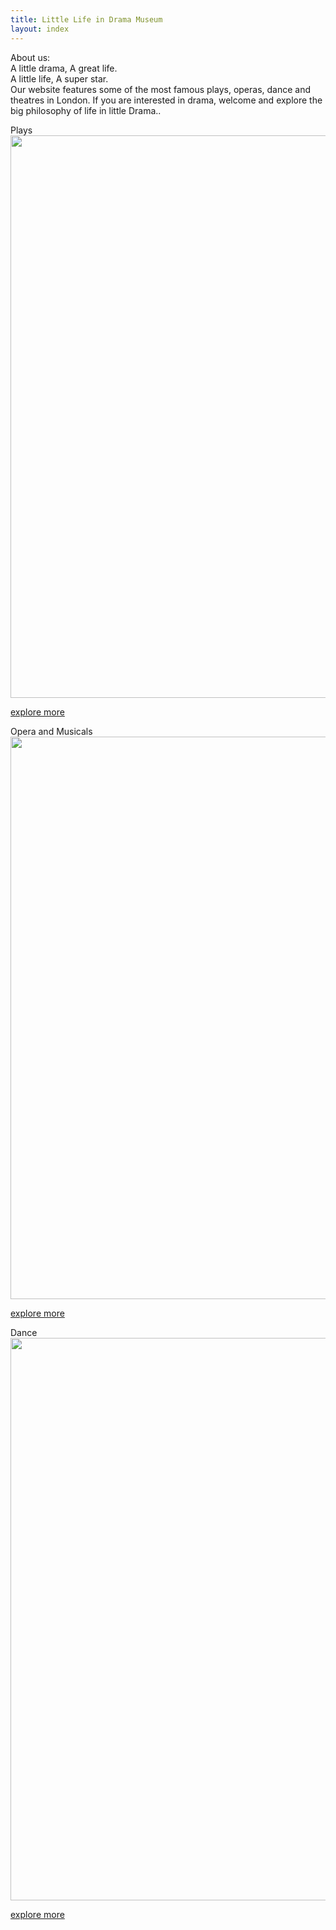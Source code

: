 ```yaml
---
title: Little Life in Drama Museum
layout: index
---
```


About us:  
A little drama, A great life.      
A little life, A super star.  
Our website features some of the most famous plays, operas, dance and theatres in London. If you are interested in drama, welcome and explore the big philosophy of life in little Drama..

Plays<br>
<a href="{{ site.baseurl }}/plays"><img src="https://upload.wikimedia.org/wikipedia/commons/6/64/Hamlet_%2836280009475%29.jpg" width = 900></a><br>
<p><a href="{{ site.baseurl }}/plays">explore more</a></p>

Opera and Musicals<br>
<a href="{{ site.baseurl }}/opera_and_musicals"><img src="https://upload.wikimedia.org/wikipedia/commons/a/a9/The_Phantom_of_the_Opera_Mask.jpg" width = 900 ></a><br>
<p><a href="{{ site.baseurl }}/opera_and_musicals">explore more</a></p>

Dance<br>
<a href="{{ site.baseurl }}/dance"><img src="https://upload.wikimedia.org/wikipedia/commons/thumb/0/0c/KC_Ballet_NUTCRACKER_%289344097086%29.jpg/1222px-KC_Ballet_NUTCRACKER_%289344097086%29.jpg" width = 900 ></a><br>
<p><a href="{{ site.baseurl }}/dance">explore more</a></p>